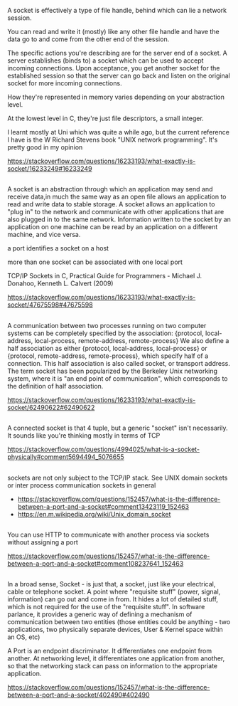 A socket is effectively a type of file handle, behind which can lie a network session.

You can read and write it (mostly) like any other file handle and have the data go to and come from the other end of the session.

The specific actions you're describing are for the server end of a socket. A server establishes (binds to) a socket which can be used to accept incoming connections. Upon acceptance, you get another socket for the established session so that the server can go back and listen on the original socket for more incoming connections.

How they're represented in memory varies depending on your abstraction level.

At the lowest level in C, they're just file descriptors, a small integer.

I learnt mostly at Uni which was quite a while ago, but the current reference I have is the W Richard Stevens book "UNIX network programming". It's pretty good in my opinion

https://stackoverflow.com/questions/16233193/what-exactly-is-socket/16233249#16233249

##

A socket is an abstraction through which an application may send and receive data,in much the same way as an open file allows an application to read and write data to stable storage. A socket allows an application to "plug in" to the network and communicate with other applications that are also plugged in to the same network. Information written to the socket by an application on one machine can be read by an application on a different machine, and vice versa.

a port identifies a socket on a host

more than one socket can be associated with one local port

TCP/IP Sockets in C, Practical Guide for Programmers - Michael J. Donahoo, Kenneth L. Calvert (2009)

https://stackoverflow.com/questions/16233193/what-exactly-is-socket/47675598#47675598

##

A communication between two processes running on two computer systems can be completely specified by the association: {protocol, local-address, local-process, remote-address, remote-process} We also define a half association as either {protocol, local-address, local-process} or {protocol, remote-address, remote-process}, which specify half of a connection. This half association is also called socket, or transport address. The term socket has been popularized by the Berkeley Unix networking system, where it is "an end point of communication", which corresponds to the definition of half association.

https://stackoverflow.com/questions/16233193/what-exactly-is-socket/62490622#62490622

##

A connected socket is that 4 tuple, but a generic "socket" isn't necessarily. It sounds like you're thinking mostly in terms of TCP

https://stackoverflow.com/questions/4994025/what-is-a-socket-physically#comment5694494_5076655

##

sockets are not only subject to the TCP/IP stack. See UNIX domain sockets or inter process communication sockets in general

- https://stackoverflow.com/questions/152457/what-is-the-difference-between-a-port-and-a-socket#comment13423119_152463
- https://en.m.wikipedia.org/wiki/Unix_domain_socket

##

You can use HTTP to communicate with another process via sockets without assigning a port

https://stackoverflow.com/questions/152457/what-is-the-difference-between-a-port-and-a-socket#comment108237641_152463

##

In a broad sense, Socket - is just that, a socket, just like your electrical, cable or telephone socket. A point where "requisite stuff" (power, signal, information) can go out and come in from. It hides a lot of detailed stuff, which is not required for the use of the "requisite stuff". In software parlance, it provides a generic way of defining a mechanism of communication between two entities (those entities could be anything - two applications, two physically separate devices, User & Kernel space within an OS, etc)

A Port is an endpoint discriminator. It differentiates one endpoint from another. At networking level, it differentiates one application from another, so that the networking stack can pass on information to the appropriate application.

https://stackoverflow.com/questions/152457/what-is-the-difference-between-a-port-and-a-socket/402490#402490
